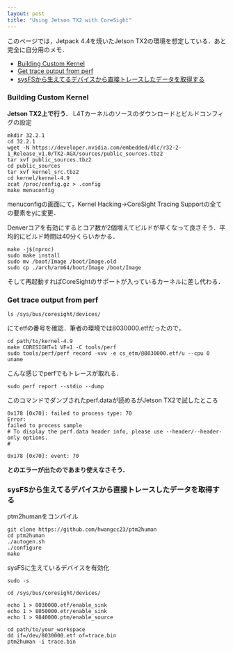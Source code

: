 ```yaml
---
layout: post
title: "Using Jetson TX2 with CoreSight"
---
```




このページでは，Jetpack 4.4を焼いたJetson TX2の環境を想定している．あと完全に自分用のメモ．

<!-- TOC -->

- [Building Custom Kernel](#building-custom-kernel)
- [Get trace output from perf](#get-trace-output-from-perf)
- [sysFSから生えてるデバイスから直接トレースしたデータを取得する](#sysfsから生えてるデバイスから直接トレースしたデータを取得する)

<!-- /TOC -->

### Building Custom Kernel

**Jetson TX2上で行う．**
L4Tカーネルのソースのダウンロードとビルドコンフィグの設定
```
mkdir 32.2.1
cd 32.2.1
wget -N https://developer.nvidia.com/embedded/dlc/r32-2-1_Release_v1.0/TX2-AGX/sources/public_sources.tbz2
tar xvf public_sources.tbz2
cd public_sources
tar xvf kernel_src.tbz2
cd kernel/kernel-4.9
zcat /proc/config.gz > .config
make menuconfig
```

menuconfigの画面にて，Kernel Hacking->CoreSight Tracing Supportの全ての要素をyに変更．

Denverコアを有効にするとコア数が2個増えてビルドが早くなって良さそう．平均的にビルド時間は40分くらいかかる．
```
make -j$(nproc)
sudo make install
sudo mv /boot/Image /boot/Image.old
sudo cp ./arch/arm64/boot/Image /boot/Image
```

そして再起動すればCoreSightのサポートが入っているカーネルに差し代わる．

### Get trace output from perf

```
ls /sys/bus/coresight/devices/ 
```

にてetfの番号を確認．筆者の環境では8030000.etfだったので，

```
cd path/to/kernel-4.9
make CORESIGHT=1 VF=1 -C tools/perf
sudo tools/perf/perf record -vvv -e cs_etm/@8030000.etf/u --cpu 0 uname
```

こんな感じでperfでもトレースが取れる．

```
sudo perf report --stdio --dump
```
このコマンドでダンプされたperf.dataが読めるがJetson TX2で試したところ

```
0x178 [0x70]: failed to process type: 70
Error:
failed to process sample
# To display the perf.data header info, please use --header/--header-only options.
#

0x178 [0x70]: event: 70
```

**とのエラーが出たのであまり使えなさそう．**

### sysFSから生えてるデバイスから直接トレースしたデータを取得する

ptm2humanをコンパイル
```
git clone https://github.com/hwangcc23/ptm2human
cd ptm2human 
./autogen.sh
./configure
make
```

sysFSに生えているデバイスを有効化
```
sudo -s

cd /sys/bus/coresight/devices/

echo 1 > 8030000.etf/enable_sink
echo 1 > 8050000.etr/enable_sink
echo 1 > 9840000.ptm/enable_source
```

```
cd path/to/your_workspace
dd if=/dev/8030000.etf of=trace.bin
ptm2human -i trace.bin
```
